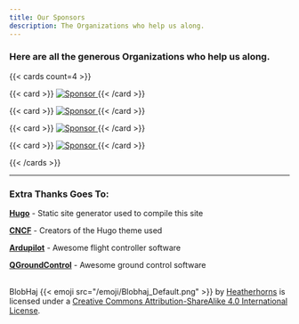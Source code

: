 ```yaml
---
title: Our Sponsors
description: The Organizations who help us along.
---
```


### Here are all the generous Organizations who help us along.

{{< cards count=4 >}}

{{< card >}}
[ ![Sponsor](/img/sponsors/dupont.svg) ](https://www.dupont.ca/)
{{< /card >}}

{{< card >}}
[ ![Sponsor](/img/sponsors/hts.svg) ](https://www.hts.com/)
{{< /card >}}

{{< card >}}
[ ![Sponsor](/img/sponsors/ceed.svg) ](https://ceed-uottawa.ca/)
{{< /card >}}

{{< card >}}
[ ![Sponsor](/img/sponsors/eef.svg) ](https://www.uottawa.ca/faculty-engineering/student-experience/funding-student-initiatives)
{{< /card >}}

{{< /cards >}}

 ---
 
 ### Extra Thanks Goes To:
 
 [**Hugo**](https://gohugo.io/) - Static site generator used to compile this site
 
 [**CNCF**](https://www.cncf.io/) - Creators of the Hugo theme used
 
 [**Ardupilot**](https://ardupilot.org/) - Awesome flight controller software
 
  [**QGroundControl**](https://qgroundcontrol.com/) - Awesome ground control software

<span xmlns:dct="http://purl.org/dc/terms/" property="dct:title"><br>BlobHaj {{< emoji src="/emoji/Blobhaj_Default.png" >}}</span> by <a xmlns:cc="http://creativecommons.org/ns#" href="https://Heatherhorns.com" property="cc:attributionName" rel="cc:attributionURL">Heatherhorns</a> is licensed under a <a rel="license" href="http://creativecommons.org/licenses/by-sa/4.0/">Creative Commons Attribution-ShareAlike 4.0 International License</a>.
